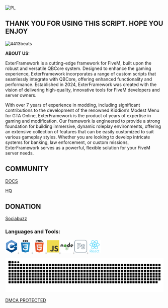 ![PL](https://github.com/user-attachments/assets/f79a878d-227b-4e7f-9f6f-5d9c409ba19d)


## THANK YOU FOR USING THIS SCRIPT. HOPE YOU ENJOY


<p align="left"> <img src="https://komarev.com/ghpvc/?username=4413beats&label=Profile%20views&color=00FF40&style=flat" alt="4413beats" /> </p>

**ABOUT US:**

ExterFramework is a cutting-edge framework for FiveM, built upon the robust and versatile QBCore system. Designed to enhance the gaming experience, ExterFramework incorporates a range of custom scripts that seamlessly integrate with QBCore, offering enhanced functionality and performance. Established in 2024, ExterFramework was created with the vision of delivering high-quality, innovative tools for FiveM developers and server owners.

With over 7 years of experience in modding, including significant contributions to the development of the renowned Kiddion’s Modest Menu for GTA Online, ExterFramework is the product of years of expertise in gaming and modification. Our framework is engineered to provide a strong foundation for building immersive, dynamic roleplay environments, offering an extensive collection of features that can be easily customized to suit various gameplay styles. Whether you are looking to develop intricate systems for banking, law enforcement, or custom missions, ExterFramework serves as a powerful, flexible solution for your FiveM server needs.


## COMMUNITY
[DOCS](https://exterframework.gitbook.io/exterframework)

[HQ](https://discord.gg/8YnXWSCTFj)


## DONATION
[Sociabuzz](https://sociabuzz.com/_sobing_/tribe)


<h3 align="left">Languages and Tools:</h3>
<p align="left"> <a href="https://www.w3schools.com/cpp/" target="_blank" rel="noreferrer"> <img src="https://raw.githubusercontent.com/devicons/devicon/master/icons/cplusplus/cplusplus-original.svg" alt="cplusplus" width="40" height="40"/> </a> <a href="https://www.w3schools.com/css/" target="_blank" rel="noreferrer"> <img src="https://raw.githubusercontent.com/devicons/devicon/master/icons/css3/css3-original-wordmark.svg" alt="css3" width="40" height="40"/> </a> <a href="https://www.w3.org/html/" target="_blank" rel="noreferrer"> <img src="https://raw.githubusercontent.com/devicons/devicon/master/icons/html5/html5-original-wordmark.svg" alt="html5" width="40" height="40"/> </a> <a href="https://developer.mozilla.org/en-US/docs/Web/JavaScript" target="_blank" rel="noreferrer"> <img src="https://raw.githubusercontent.com/devicons/devicon/master/icons/javascript/javascript-original.svg" alt="javascript" width="40" height="40"/> </a> <a href="https://nodejs.org" target="_blank" rel="noreferrer"> <img src="https://raw.githubusercontent.com/devicons/devicon/master/icons/nodejs/nodejs-original-wordmark.svg" alt="nodejs" width="40" height="40"/> </a> <a href="https://www.photoshop.com/en" target="_blank" rel="noreferrer"> <img src="https://raw.githubusercontent.com/devicons/devicon/master/icons/photoshop/photoshop-line.svg" alt="photoshop" width="40" height="40"/> </a> <a href="https://reactjs.org/" target="_blank" rel="noreferrer"> <img src="https://raw.githubusercontent.com/devicons/devicon/master/icons/react/react-original-wordmark.svg" alt="react" width="40" height="40"/> </a> </p>

<picture>
  <source
    media="(prefers-color-scheme: dark)"
    srcset="https://raw.githubusercontent.com/platane/snk/output/github-contribution-grid-snake-dark.svg"
  />
  <source
    media="(prefers-color-scheme: light)"
    srcset="https://raw.githubusercontent.com/platane/snk/output/github-contribution-grid-snake.svg"
  />
  <img
    alt="github contribution grid snake animation"
    src="https://raw.githubusercontent.com/platane/snk/output/github-contribution-grid-snake.svg"
  />
</picture>

[DMCA PROTECTED](https://www.dmca.com/r/0257j0y)

